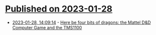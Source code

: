 # [Published on 2023-01-28](index.md)

* [2023-01-28, 14:09:14](https://news.ycombinator.com/item?id=34557648) - [Here be four bits of dragons: the Mattel D&D Computer Game and the TMS1100](http://oldvcr.blogspot.com/2023/01/here-be-four-bits-of-dragons-mattel.html)
